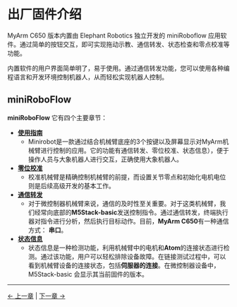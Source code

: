 # 出厂固件介绍

MyArm C650 版本内置由 Elephant Robotics 独立开发的 miniRoboflow 应用软件。通过简单的按钮交互，即可实现拖动示教、通信转发、状态检查和零点校准等功能。

内置软件的用户界面简单明了，易于使用。通过通信转发功能，您可以使用各种编程语言和开发环境控制机器人，从而轻松实现机器人控制。

## miniRoboFlow

**miniRoboFlow** 它有四个主要章节：

- [**使用指南**](5.1.1-MinirobotGuide.md)
  - Minirobot是一款通过结合机械臂底座的3个按键以及屏幕显示对MyArm机械臂进行控制的应用。它的功能有通信转发、零位校准、状态信息），便于操作人员与大象机器人进行交互，正确使用大象机器人。
- [**零位校准**](5.1.2-calibrate.md)
  - 校准机械臂是精确控制机械臂的前提，而设置关节零点和初始化电机电位则是后续高级开发的基本工作。
- [**通信转发**](5.1.3-transponder.md)
  - 对于微控制器机械臂来说，通信的及时性至关重要。对于这类机械臂，我们经常向底部的**M5Stack-basic**发送控制指令。通过通信转发，终端执行器对指令进行分析，然后执行目标动作。目前，**MyArm C650**有一种通信方式： **串口**。
- [**状态信息**](5.1.4-information.md)
  - 状态信息是一种检测功能，利用机械臂中的电机和**Atom**的连接状态进行检测。通过该功能，用户可以轻松排除设备故障。在链接测试过程中，可以看到机械臂设备的连接状态，包括**伺服器的连接**。在微控制器设备中，M5Stack-basic 会显示其当前固件的版本。

---

[← 上一章](../../../3-BasicSettings/4-FirstTimeInstallation/4-FirstTimeInstallation.md) | [下一章 →](../../6-SDKDevelopment/README.md)